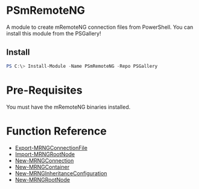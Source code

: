 # PSmRemoteNG
A module to create mRemoteNG connection files from PowerShell. You can install this module from the PSGallery!

## Install

```powershell
PS C:\> Install-Module -Name PSmRemoteNG -Repo PSGallery
```

# Pre-Requisites

You must have the mRemoteNG binaries installed.

# Function Reference

 * [Export-MRNGConnectionFile](docs/Export-MRNGConnectionFile.md)
 * [Import-MRNGRootNode](docs/Import-MRNGRootNode.md)
 * [New-MRNGConnection](docs/New-MRNGConnection.md)
 * [New-MRNGContainer](docs/New-MRNGContainer.md)
 * [New-MRNGInheritanceConfiguration](docs/New-MRNGInheritanceConfiguration.md)
 * [New-MRNGRootNode](docs/New-MRNGRootNode.md)
